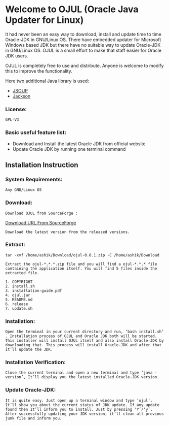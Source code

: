 # Welcome to OJUL (Oracle Java Updater for Linux)

It had never been an easy way to download, install and update time to time Oracle-JDK in GNU/Linux OS. There have embedded updater for Microsoft Windows based JDK but there have no suitable way to update Oracle-JDK in GNU/Linux OS. OJUL is a small effort to make that staff easier for Oracle JDK users. 

OJUL is completely free to use and distribute. Anyone is welcome to modify this to improve the functionality. 

Here two additional Java library is used:
	
* [JSOUP](https://jsoup.org/)
* [Jackson](https://github.com/FasterXML/jackson)

### License:
	GPL-V3

### Basic useful feature list:

* Download and Install the latest Oracle JDK from official website
* Update Oracle JDK by running one terminal command


## Installation Instruction


### System Requirements:
	Any GNU/Linux OS


### Download:

	Download OJUL from SourceForge : 
	
[Download URL From SourceForge](https://sourceforge.net/projects/ojul/) 
	
	Download the latest version from the released versions.


### Extract: 

```tar -xvf /home/ashik/Download/ojul-0.0.1.zip -C /home/ashik/Download```

    Extract the ojul-*.*.*.zip file and you will find a ojul-*.*.* file containing the application itself. You will find 5 files inside the extracted file. 
    
    1. COPYRIGHT
    2. install.sh
    3. installation-guide.pdf
    4. ojul.jar
    5. README.md
    6. release
    7. update.sh


### Installation:

	Open the terminal in your current directory and run, ‘bash install.sh’ . Installation process of OJUL and Oracle JDK both will be started. This installer will install OJUL itself and also install Oracle-JDK by downloading that. This process will install Oracle-JDK and after that it’ll update the JDK. 
    
    
    
    
### Installation Verification:

	Close the current terminal and open a new terminal and type ‘java -version’, It’ll display you the latest installed Oracle-JDK version.
    
    
### Update Oracle-JDK:
	It is quite easy. Just open up a terminal window and type ‘ojul’. It’ll show you about the current status of JDK update. If any update found then It’ll inform you to install. Just by pressing ‘Y’/‘y’. After successfully updating your JDK version, it’ll clean all previous junk file and inform you.
